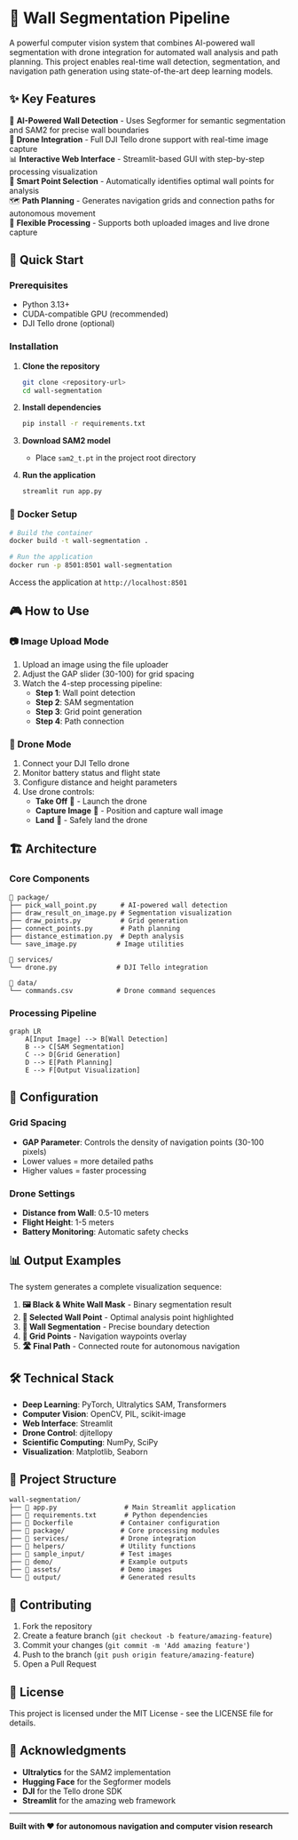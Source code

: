# 🧱 Wall Segmentation Pipeline

A powerful computer vision system that combines AI-powered wall segmentation with drone integration for automated wall analysis and path planning. This project enables real-time wall detection, segmentation, and navigation path generation using state-of-the-art deep learning models.

## ✨ Key Features

🤖 **AI-Powered Wall Detection** - Uses Segformer for semantic segmentation and SAM2 for precise wall boundaries  
🚁 **Drone Integration** - Full DJI Tello drone support with real-time image capture  
📊 **Interactive Web Interface** - Streamlit-based GUI with step-by-step processing visualization  
🎯 **Smart Point Selection** - Automatically identifies optimal wall points for analysis  
🗺️ **Path Planning** - Generates navigation grids and connection paths for autonomous movement  
🔧 **Flexible Processing** - Supports both uploaded images and live drone capture  

## 🚀 Quick Start

### Prerequisites

- Python 3.13+
- CUDA-compatible GPU (recommended)
- DJI Tello drone (optional)

### Installation

1. **Clone the repository**
   ```bash
   git clone <repository-url>
   cd wall-segmentation
   ```

2. **Install dependencies**
   ```bash
   pip install -r requirements.txt
   ```

3. **Download SAM2 model**
   - Place `sam2_t.pt` in the project root directory

4. **Run the application**
   ```bash
   streamlit run app.py
   ```

### 🐳 Docker Setup

```bash
# Build the container
docker build -t wall-segmentation .

# Run the application
docker run -p 8501:8501 wall-segmentation
```

Access the application at `http://localhost:8501`

## 🎮 How to Use

### 📷 Image Upload Mode
1. Upload an image using the file uploader
2. Adjust the GAP slider (30-100) for grid spacing
3. Watch the 4-step processing pipeline:
   - **Step 1**: Wall point detection
   - **Step 2**: SAM segmentation  
   - **Step 3**: Grid point generation
   - **Step 4**: Path connection

### 🚁 Drone Mode
1. Connect your DJI Tello drone
2. Monitor battery status and flight state
3. Configure distance and height parameters
4. Use drone controls:
   - **Take Off** 🚁 - Launch the drone
   - **Capture Image** 📸 - Position and capture wall image
   - **Land** 🛬 - Safely land the drone

## 🏗️ Architecture

### Core Components

```
📁 package/
├── pick_wall_point.py      # AI-powered wall detection
├── draw_result_on_image.py # Segmentation visualization
├── draw_points.py          # Grid generation
├── connect_points.py       # Path planning
├── distance_estimation.py  # Depth analysis
└── save_image.py          # Image utilities

📁 services/
└── drone.py               # DJI Tello integration

📁 data/
└── commands.csv           # Drone command sequences
```

### Processing Pipeline

```mermaid
graph LR
    A[Input Image] --> B[Wall Detection]
    B --> C[SAM Segmentation]
    C --> D[Grid Generation]
    D --> E[Path Planning]
    E --> F[Output Visualization]
```

## 🔧 Configuration

### Grid Spacing
- **GAP Parameter**: Controls the density of navigation points (30-100 pixels)
- Lower values = more detailed paths
- Higher values = faster processing

### Drone Settings
- **Distance from Wall**: 0.5-10 meters
- **Flight Height**: 1-5 meters
- **Battery Monitoring**: Automatic safety checks

## 📊 Output Examples

The system generates a complete visualization sequence:

1. **🖼️ Black & White Wall Mask** - Binary segmentation result
2. **🎯 Selected Wall Point** - Optimal analysis point highlighted
3. **📐 Wall Segmentation** - Precise boundary detection
4. **🧮 Grid Points** - Navigation waypoints overlay
5. **🛣️ Final Path** - Connected route for autonomous navigation

## 🛠️ Technical Stack

- **Deep Learning**: PyTorch, Ultralytics SAM, Transformers
- **Computer Vision**: OpenCV, PIL, scikit-image
- **Web Interface**: Streamlit
- **Drone Control**: djitellopy
- **Scientific Computing**: NumPy, SciPy
- **Visualization**: Matplotlib, Seaborn

## 📁 Project Structure

```
wall-segmentation/
├── 📄 app.py                 # Main Streamlit application
├── 📄 requirements.txt       # Python dependencies
├── 📄 Dockerfile            # Container configuration
├── 📁 package/              # Core processing modules
├── 📁 services/             # Drone integration
├── 📁 helpers/              # Utility functions
├── 📁 sample_input/         # Test images
├── 📁 demo/                 # Example outputs
├── 📁 assets/               # Demo images
└── 📁 output/               # Generated results
```

## 🤝 Contributing

1. Fork the repository
2. Create a feature branch (`git checkout -b feature/amazing-feature`)
3. Commit your changes (`git commit -m 'Add amazing feature'`)
4. Push to the branch (`git push origin feature/amazing-feature`)
5. Open a Pull Request

## 📝 License

This project is licensed under the MIT License - see the LICENSE file for details.

## 🙏 Acknowledgments

- **Ultralytics** for the SAM2 implementation
- **Hugging Face** for the Segformer models
- **DJI** for the Tello drone SDK
- **Streamlit** for the amazing web framework

---

**Built with ❤️ for autonomous navigation and computer vision research**